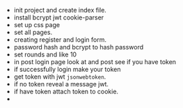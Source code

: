 - init project and create index file.
- install bcrypt jwt cookie-parser
- set up css page
- set all pages.
- creating register and login form.
- password hash and bcrypt to hash password
- set rounds and like 10 
- in post login page look at and post see if you have token
- if successfully login make your token
- get token with jwt `jsonwebtoken`.
- if no token reveal a message jwt.
- if have token attach token to cookie.
- 